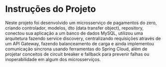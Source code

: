 # Instruções do Projeto

Neste projeto foi desenvolvido um microsserviço de pagamentos do zero, criando controlador, modelos, dto (data transfer object), repository, conectou sua aplicação a um banco de dados MySQL, utilizou uma arquitetura fazendo service discovery, centralizando requisições através de um API Gateway, fazendo balanceamento de carga e ainda implementou comunicação síncrona usando ferramentas do Spring Cloud, além de projetar conceitos de circuit breaker e fallback para prevenir falhas ou inoperabilidade em algum dos microsserviços.
 
